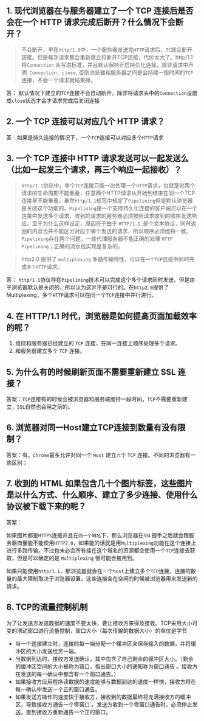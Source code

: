 ## 1. 现代浏览器在与服务器建立了一个 TCP 连接后是否会在一个 HTTP 请求完成后断开？什么情况下会断开？

> 不会断开，早在`http/1.0`中，一个服务器发送完`HTTP`请求后，`TC`就会断开链接。但是每次请求都会重新建立和断开TCP连接，代价太大了。http/1.1将`Connection` 头写进标准，并且默认保持开启持久化连接，除非请求中声明` Connection: close`, 否则浏览器和服务器之间是会持续一段时间的`TCP`连接，不会一个请求就结束掉。

答： 默认情况下建立的`TCP`连接不会自动断开，除非将请求头中的`Connection`设置成`close`状态才会才请求完成后关闭连接

## 2. 一个 TCP 连接可以对应几个 HTTP 请求？

答：如果是持久连接的情况下，一个`TCP`连接可以对应多个`HTTP`请求

## 3. 一个 TCP 连接中 HTTP 请求发送可以一起发送么（比如一起发三个请求，再三个响应一起接收）？

> `http/1.1`协议中，单个`TCP`连接只能一次处理一个`HTTP`请求，也就是说两个请求的生命周期不能重叠，任意两个HTTP请求从开始到结束在同一个TCP连接里不能重叠，虽然`http/1.1`规范中规定了`Pipelining`但是默认浏览器是关闭这个功能的。`Pipelining`是一个支持持久化连接的客户端可以在一个连接中发送多个请求，收到的请求的服务器必须按照请求收到的顺序发送响应。至于为什么这样设定，原因在于由于 `HTTP/1.1 `是个文本协议，同时返回的内容也并不能区分对应于哪个发送的请求，所以顺序必须维持一致。`Pipelining`存在两个问题，一些代理服务器不能正确的处理 `HTTP Pipelining`；正确的流水线实现是复杂的。

> http2.0 提供了 `multiplexing` 多路传输特性，可以在`一个TCP`连接中同时完成`多个HTTP`请求。

答： `http/1.1`协议存在`Pipelining`技术可以完成这个多个请求同时发送，但是由于浏览器默认是关闭的，所以认为这并不是可行的。在`http2.0`提供了Multiplexing，多个`HTTP`请求可以在同一个`TCP`连接中并行进行。

## 4. 在 HTTP/1.1 时代，浏览器是如何提高页面加载效率的呢？

1. 维持和服务器已经建立的 `TCP` 连接，在同一连接上顺序处理多个请求。
2. 和服务器建立多个 `TCP` 连接。

## 5. 为什么有的时候刷新页面不需要重新建立 SSL 连接？

答案：`TCP`连接有的时候会被浏览器和服务端维持一段时间。`TCP`不需要重新建立，`SSL`自然也会用之前的。

## 6. 浏览器对同一Host建立TCP连接到数量有没有限制？

答案：有。`Chrome`最多允许对同一个 `Host` 建立`六`个 `TCP` 连接。不同的浏览器有一些区别；

## 7. 收到的 HTML 如果包含几十个图片标签，这些图片是以什么方式、什么顺序、建立了多少连接、使用什么协议被下载下来的呢？

答案：

如果图片都是`HTTPS`连接并且在`同一个域名`下，那么浏览器在`SSL`握手之后就会跟服务器商量能不能使用`HTTP2.0`，如果能的话就是用`Multiplexing`功能在这个连接上进行多路传输。不过也未必会所有挂在这个域名的资源都会使用一个` TCP `连接去获取，但是可以确定的是 `Multiplexing` 很可能会被用到。

如果只能使用`http/1.1`，那浏览器就会在一个`host`上建立多个`TCP`连接，连接的数量的最大限制取决于浏览器设置，这些连接会在空闲的时候被浏览器用来发送新的请求。


## 8. TCP的流量控制机制

为了让发送方发送数据的速度不要太快，要让接收方来得及接收。TCP采用大小可变的滑动窗口进行流量控制，窗口大小（每次传输的数据大小）的单位是字节

+ 当一个连接建立时，连接的每一端分配一个缓冲区来保存输入的数据，并将缓冲区的大小发送给另一端。
+ 当数据到达时，接收方发送确认，其中包含了自己剩余的缓冲区大小。（剩余的缓冲区空间的大小被称为窗口，指出窗口大小的通知称为窗口通告 。接收方在发送的每一确认中都含有一个窗口通告。）
+ 如果接收方应用程序读数据的速度能够与数据到达的速度一样快，接收方将在每一确认中发送一个正的窗口通告。
+ 如果发送方操作的速度快于接收方，接收到的数据最终将充满接收方的缓冲区，导致接收方通告一个零窗口 。发送方收到一个零窗口通告时，必须停止发送，直到接收方重新通告一个正的窗口。